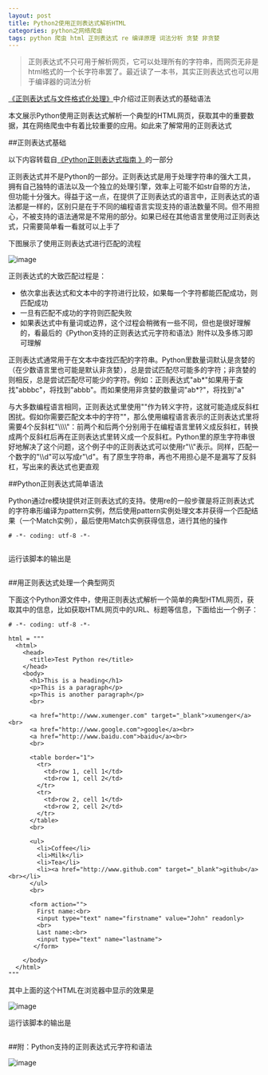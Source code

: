 ```yaml
---
layout: post
title: Python2使用正则表达式解析HTML
categories: python之网络爬虫
tags: python 爬虫 html 正则表达式 re 编译原理 词法分析 贪婪 非贪婪
---
```


>正则表达式不只可用于解析网页，它可以处理所有的字符串，而网页无非是html格式的一个长字符串罢了。最近读了一本书，其实正则表达式也可以用于编译器的词法分析

[《正则表达式与文件格式化处理》](http://www.xumenger.com/regex-20160904/)中介绍过正则表达式的基础语法

本文展示Python使用正则表达式解析一个典型的HTML网页，获取其中的重要数据，其在网络爬虫中有着比较重要的应用。如此来了解常用的正则表达式

##正则表达式基础

以下内容转载自[《Python正则表达式指南》](http://www.cnblogs.com/huxi/archive/2010/07/04/1771073.html)的一部分

正则表达式并不是Python的一部分。正则表达式是用于处理字符串的强大工具，拥有自己独特的语法以及一个独立的处理引擎，效率上可能不如str自带的方法，但功能十分强大。得益于这一点，在提供了正则表达式的语言中，正则表达式的语法都是一样的，区别只是在于不同的编程语言实现支持的语法数量不同。但不用担心，不被支持的语法通常是不常用的部分。如果已经在其他语言里使用过正则表达式，只需要简单看一看就可以上手了

下图展示了使用正则表达式进行匹配的流程

![image](../media/image/2017-02-12/01.png)

正则表达式的大致匹配过程是：

* 依次拿出表达式和文本中的字符进行比较，如果每一个字符都能匹配成功，则匹配成功
* 一旦有匹配不成功的字符则匹配失败
* 如果表达式中有量词或边界，这个过程会稍微有一些不同，但也是很好理解的，看最后的《Python支持的正则表达式元字符和语法》附件以及多练习即可理解

正则表达式通常用于在文本中查找匹配的字符串。Python里数量词默认是贪婪的（在少数语言里也可能是默认非贪婪），总是尝试匹配尽可能多的字符；非贪婪的则相反，总是尝试匹配尽可能少的字符。例如：正则表达式"ab\*"如果用于查找"abbbc"，将找到"abbb"。而如果使用非贪婪的数量词"ab\*?"，将找到"a"

与大多数编程语言相同，正则表达式里使用"\"作为转义字符，这就可能造成反斜杠困扰。假如你需要匹配文本中的字符"\"，那么使用编程语言表示的正则表达式里将需要4个反斜杠"\\\\\\\\"：前两个和后两个分别用于在编程语言里转义成反斜杠，转换成两个反斜杠后再在正则表达式里转义成一个反斜杠。Python里的原生字符串很好地解决了这个问题，这个例子中的正则表达式可以使用r"\\\\"表示。同样，匹配一个数字的"\\\\d"可以写成r"\d"。有了原生字符串，再也不用担心是不是漏写了反斜杠，写出来的表达式也更直观

##Python正则表达式简单语法

Python通过re模块提供对正则表达式的支持。使用re的一般步骤是将正则表达式的字符串形编译为pattern实例，然后使用pattern实例处理文本并获得一个匹配结果（一个Match实例），最后使用Match实例获得信息，进行其他的操作

```
# -*- coding: utf-8 -*-


```

运行该脚本的输出是

```

```

##用正则表达式处理一个典型网页

下面这个Python源文件中，使用正则表达式解析一个简单的典型HTML网页，获取其中的信息，比如获取HTML网页中的URL、标题等信息，下面给出一个例子：

```
# -*- coding: utf-8 -*-

html = """
  <html>
    <head>
      <title>Test Python re</title>
    </head>
    <body>
      <h1>This is a heading</h1>
      <p>This is a paragraph</p>
      <p>This is another paragraph</p>
      <br>

      <a href="http://www.xumenger.com" target="_blank">xumenger</a><br>
      <a href="http://www.google.com">google</a><br>
      <a href="http://www.baidu.com">baidu</a><br>
      <br>

      <table border="1">
        <tr>
          <td>row 1, cell 1</td>
          <td>row 1, cell 2</td>
        </tr>
        <tr>
          <td>row 2, cell 1</td>
          <td>row 2, cell 2</td>
        </tr>
      </table>
      <br>

      <ul>
        <li>Coffee</li>
        <li>Milk</li>
        <li>Tea</li>
        <li><a href="http://www.github.com" target="_blank">github</a><br></li>
      </ul>
      <br>

      <form action="">
        First name:<br>
        <input type="text" name="firstname" value="John" readonly>
        <br>
        Last name:<br>
        <input type="text" name="lastname">
       </form> 
       
    </body>
  </html>
"""
```

其中上面的这个HTML在浏览器中显示的效果是

![image](../media/image/2017-02-12/02.png)

运行该脚本的输出是

```

```

##附：Python支持的正则表达式元字符和语法

![image](../media/image/2017-02-12/03.png)
